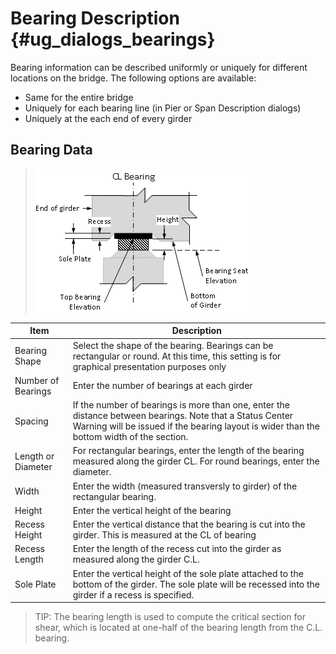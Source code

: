 Bearing Description {#ug_dialogs_bearings}
==============================================
Bearing information can be described uniformly or uniquely for different locations on the bridge. The following options are available:
* Same for the entire bridge
* Uniquely for each bearing line (in Pier or Span Description dialogs)
* Uniquely at the each end of every girder 

Bearing Data
------------
> ![](BearingDescription.png)


Item | Description
-----|----------
Bearing Shape | Select the shape of the bearing. Bearings can be rectangular or round. At this time, this setting is for graphical presentation purposes only
Number of Bearings | Enter the number of bearings at each girder
Spacing | If the number of bearings is more than one, enter the distance between bearings. Note that a Status Center Warning will be issued if the bearing layout is wider than the bottom width of the section.
Length or Diameter | For rectangular bearings, enter the length of the bearing measured along the girder CL. For round bearings, enter the diameter.
Width | Enter the width (measured transversly to girder) of the rectangular bearing.
Height | Enter the vertical height of the bearing
Recess Height | Enter the vertical distance that the bearing is cut into the girder. This is measured at the CL of bearing
Recess Length | Enter the length of the recess cut into the girder as measured along the girder C.L.
Sole Plate | Enter the vertical height of the sole plate attached to the bottom of the girder. The sole plate will be recessed into the girder if a recess is specified.

> TIP: The bearing length is used to compute the critical section for shear, which is located at one-half of the bearing length from the C.L. bearing.